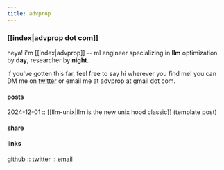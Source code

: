 ```yaml
---
title: advprop
---
```


### [[index|advprop dot com]]

heya! i'm [[index|advprop]] -- ml engineer specializing in
<b onclick="document.getElementById('darkmode-toggle').click();">llm</b> 
optimization by
<b onclick="document.getElementById('darkmode-toggle').click();">day</b>, 
researcher by
<b onclick="document.getElementById('darkmode-toggle').click();">night</b>.

if you've gotten this far, feel free to say hi wherever you find me! you can DM me on [twitter](https://twitter.com/advprop) or email me at advprop at gmail dot com. 


#### posts 

2024-12-01 :: [[llm-unix|llm is the new unix hood classic]] (template post)

<!-- Add your new posts here using this format:
YYYY-MM-DD :: [[filename|title]]
-->

#### share 

<!-- Add your resources/links here
YYYY-MM-DD :: [[page-name|description]]
-->

#### links

[github](https://github.com/advprop) :: 
[twitter](https://twitter.com/advprop) :: 
[email](mailto:advprop@gmail.com)

<!-- :: [[about]] :: -->
<!-- [anonymous feedback](https://docs.google.com/forms/d/e/1FAIpQLSf-6VD0DNGgLSeFmMInbvmZrmVspTCItEESMpeQaqgop4HfBg/viewform?usp=sf_link) -->
